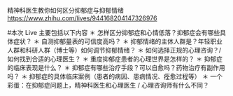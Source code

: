 精神科医生教你如何区分抑郁症与抑郁情绪
https://www.zhihu.com/lives/944168204147326976

#本次 Live 主要包括以下内容
＊ 怎样区分抑郁症和心情低落？抑郁症会有哪些具体症状？
＊ 自测抑郁量表的可信度高吗？
＊ 抑郁情绪的主体人群是？年轻职业人群和科研人群（博士等）如何调节抑郁情绪？
＊ 如何选择正规的心理咨询？/ 如何找到合适的心理医生？
＊ 重度抑郁症患者的心理世界是怎样的？
＊ 抑郁症的临床表现是什么？
＊ 抑郁症有哪些治疗手段？可以自愈吗？药物治疗有副作用吗？ 
＊ 抑郁症的具体临床案例（患者的病因、患病情况、痊愈过程等）
＊ 一个彩蛋：在抑郁症问题上，精神科医生和心理医生 / 心理咨询师有什么不同？